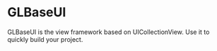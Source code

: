 # GLBaseUI
GLBaseUI is the view framework based on UICollectionView. Use it to quickly build your project.
